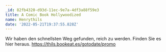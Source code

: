 ```yaml
---
_id: 82fb4320-d93d-11ec-9e7a-4df3a88f59e3
title: A Comic Book Hollywoodized
name: Henrythils
date: '2022-05-21T19:37:55.828Z'
---
```

Wir haben den schnellsten Weg gefunden, reich zu werden. Finden Sie es hier heraus. https://thils.bookeat.es/gotodate/promo
